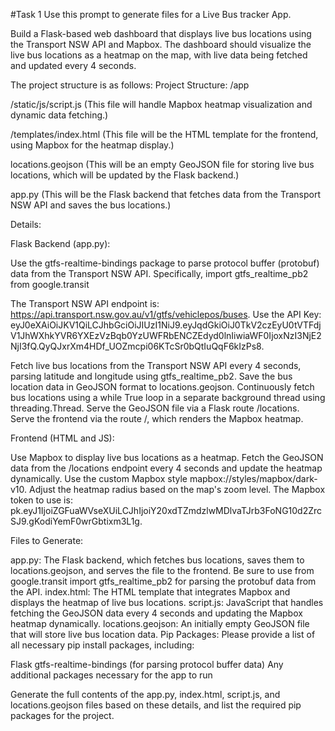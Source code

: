 #Task 1
Use this prompt to generate files for a Live Bus tracker App.

Build a Flask-based web dashboard that displays live bus locations using the Transport NSW API and Mapbox. The dashboard should visualize the live bus locations as a heatmap on the map, with live data being fetched and updated every 4 seconds.

The project structure is as follows:
Project Structure:
/app

/static/js/script.js (This file will handle Mapbox heatmap visualization and dynamic data fetching.)

/templates/index.html (This file will be the HTML template for the frontend, using Mapbox for the heatmap display.)

locations.geojson (This will be an empty GeoJSON file for storing live bus locations, which will be updated by the Flask backend.)

app.py (This will be the Flask backend that fetches data from the Transport NSW API and saves the bus locations.)

Details:

Flask Backend (app.py):

Use the gtfs-realtime-bindings package to parse protocol buffer (protobuf) data from the Transport NSW API.
Specifically, import gtfs_realtime_pb2 from google.transit

The Transport NSW API endpoint is: https://api.transport.nsw.gov.au/v1/gtfs/vehiclepos/buses.
Use the API Key: eyJ0eXAiOiJKV1QiLCJhbGciOiJIUzI1NiJ9.eyJqdGkiOiJ0TkV2czEyU0tVTFdjV1JhWXhkYVR6YXEzVzBqb0YzUWFRbENCZEdyd0lnIiwiaWF0IjoxNzI3NjE2NjI3fQ.QyQJxrXm4HDf_UOZmcpi06KTcSr0bQtIuQqF6kIzPs8.

Fetch live bus locations from the Transport NSW API every 4 seconds, parsing latitude and longitude using gtfs_realtime_pb2.
Save the bus location data in GeoJSON format to locations.geojson.
Continuously fetch bus locations using a while True loop in a separate background thread using threading.Thread.
Serve the GeoJSON file via a Flask route /locations.
Serve the frontend via the route /, which renders the Mapbox heatmap.

Frontend (HTML and JS):

Use Mapbox to display live bus locations as a heatmap.
Fetch the GeoJSON data from the /locations endpoint every 4 seconds and update the heatmap dynamically.
Use the custom Mapbox style mapbox://styles/mapbox/dark-v10.
Adjust the heatmap radius based on the map's zoom level.
The Mapbox token to use is: pk.eyJ1IjoiZGFuaWVseXUiLCJhIjoiY20xdTZmdzlwMDlvaTJrb3FoNG10d2ZrcSJ9.gKodiYemF0wrGbtixm3L1g.

Files to Generate:

app.py: The Flask backend, which fetches bus locations, saves them to locations.geojson, and serves the file to the frontend. Be sure to use from google.transit import gtfs_realtime_pb2 for parsing the protobuf data from the API.
index.html: The HTML template that integrates Mapbox and displays the heatmap of live bus locations.
script.js: JavaScript that handles fetching the GeoJSON data every 4 seconds and updating the Mapbox heatmap dynamically.
locations.geojson: An initially empty GeoJSON file that will store live bus location data.
Pip Packages: Please provide a list of all necessary pip install packages, including:

Flask
gtfs-realtime-bindings (for parsing protocol buffer data)
Any additional packages necessary for the app to run

Generate the full contents of the app.py, index.html, script.js, and locations.geojson files based on these details, and list the required pip packages for the project.

